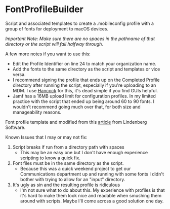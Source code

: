 # FontProfileBuilder
Script and associated templates to create a .mobileconfig profile with a group of fonts for deployment to macOS devices.

_Important Note: Make sure there are no spaces in the pathname of that directory or the script will fail halfway through._

A few more notes if you want to use this:
- Edit the Profile Identifier on line 24 to match your organization name.
- Add the fonts to the same directory as the script and templates or vice versa.
- I recommend signing the profile that ends up on the Completed Profile directory after running the script, especially if you're uploading to an MDM. I use [Hancock](https://github.com/JeremyAgost/Hancock) for this, it's dead simple if you find GUIs helpful.
- Jamf has a 16MB upload limit for configuration profiles. In my limited practice with the script that ended up being around 60 to 90 fonts. I wouldn't recommend going much over that, for both size and manageability reasons.

Font profile template and modified from this [article](https://lindenbergsoftware.com/en/notes/installing-fonts-on-ios/index.html) from Lindenberg Software.

Known Issues that I may or may not fix:
1. Script breaks if run from a directory path with spaces
    - This may be an easy one but I don't have enough experience scripting to know a quick fix.
2. Font files must be in the same directory as the script.
    - Because this was a quick weekend project to get our Communications department up and running with some fonts I didn't bother with trying to allow for an "input" directory.
3. It's ugly as sin and the resulting profile is ridiculous
    - I'm not sure what to do about this. My experience with profiles is that it's hard to make them look nice and readable when smushing them around with scripts. Maybe I'll come across a good solution one day.